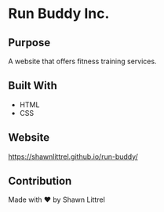 # Run Buddy Inc.

## Purpose
A website that offers fitness training services.

## Built With
* HTML
* CSS

## Website
https://shawnlittrel.github.io/run-buddy/

## Contribution
Made with ❤️ by Shawn Littrel
